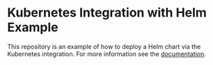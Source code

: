 # Kubernetes Integration with Helm Example

This repository is an example of how to deploy a Helm chart via the Kubernetes integration.
For more information see the [documentation](TODO).
